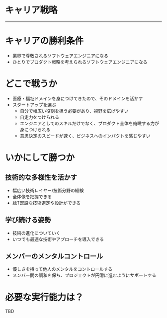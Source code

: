 # キャリア戦略

---

# キャリアの勝利条件
* 業界で尊敬されるソフトウェアエンジニアになる
* ひとりでプロダクト戦略を考えられるソフトウェアエンジニアになる

# どこで戦うか
* 医療・福祉ドメインを身につけてきたので、そのドメインを活かす
* スタートアップを選ぶ
  * 自分で幅広い役割を担う必要があり、視野を広げやすい
  * 自走力をつけられる
  * エンジニアとしてのスキルだけでなく、プロダクト全体を俯瞰する力が身につけられる
  * 意思決定のスピードが速く、ビジネスへのインパクトを感じやすい
 
# いかにして勝つか
## 技術的な多様性を活かす
* 幅広い技術レイヤー/技術分野の経験
* 全体像を把握できる
* 絵T既設な技術選定や設計ができる

## 学び続ける姿勢
* 技術の進化についていく
* いつでも最適な技術やアプローチを導入できる

## メンバーのメンタルコントロール
* 優しさを持って他人のメンタルをコントロールする
* メンバー間の調和を保ち、プロジェクトが円滑に進むようにサポートする

# 必要な実行能力は？
TBD

